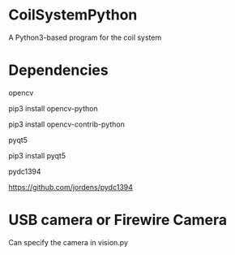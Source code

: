 # CoilSystemPython

A Python3-based program for the coil system

# Dependencies

opencv

pip3 install opencv-python

pip3 install opencv-contrib-python

pyqt5

pip3 install pyqt5

pydc1394

https://github.com/jordens/pydc1394

# USB camera or Firewire Camera

Can specify the camera in vision.py
